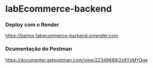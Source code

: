 # labEcommerce-backend


### Deploy com o Render 
https://barros-labecommerce-backend.onrender.com

### Dcumentação do Postman
https://documenter.getpostman.com/view/22349689/2s8YzMYQqe
